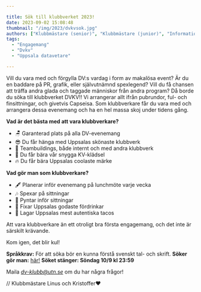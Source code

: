 ```yaml
---

title: Sök till klubbverket 2023!
date: 2023-09-02 15:08:48
thumbnail: "/img/2023/dvkvsok.jpg"
authors: ["Klubbmästare (senior)", "Klubbmästare (junior)", "Informationsansvarig"]
tags: 
  - "Engagemang"
  - "Dvkv"
  - "Uppsala datavetare"

---
```

Vill du vara med och förgylla DV:s vardag i form av makalösa event? Är du en baddare på PR, grafik, eller självutnämnd spexlegend? Vill du få chansen att träffa andra glada och taggade människor från andra program? Då borde du söka till klubbverket DVKV!! Vi arrangerar allt ifrån pubrundor, ful- och finsittningar, och givetvis Capseisa. Som klubbverkare får du vara med och arrangera dessa evenemang och ha en hel massa skoj under tidens gång.

**Vad är det bästa med att vara klubbverkare?**
* 🪑 Garanterad plats på alla DV-evenemang
* 😎 Du får hänga med Uppsalas skönaste klubbverk
* 🍻 Teambuildings, både internt och med andra klubbverk
* 🦺 Du får bära vår snygga KV-klädsel
* 🔥 Du får bära Uppsalas coolaste märke

**Vad gör man som klubbverkare?**
* 🖋️ Planerar inför evenemang på lunchmöte varje vecka
* 🎶 Spexar på sittningar
* 🎉 Pyntar inför sittningar
* 🍹 Fixar Uppsalas godaste fördrinkar
* 🌮 Lagar Uppsalas mest autentiska tacos

Att vara klubbverkare än ett otroligt bra första engagemang, och det inte är särskilt krävande.

Kom igen, det blir kul!

**Språkkrav:** För att söka bör en kunna förstå svenskt tal- och skrift.
**Söker gör man:** [här!](https://forms.gle/EmMjR8PmV3eH9wu99)
**Söket stänger: Söndag 10/9 kl 23:59**

Maila *dv-klubb@utn.se* om du har några frågor!

// Klubbmästare Linus och Kristoffer❤️